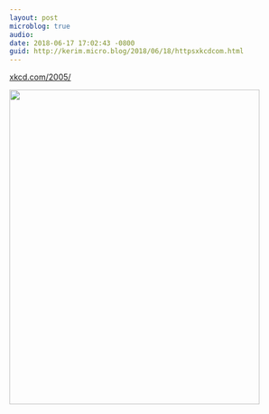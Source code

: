 ```yaml
---
layout: post
microblog: true
audio: 
date: 2018-06-17 17:02:43 -0800
guid: http://kerim.micro.blog/2018/06/18/httpsxkcdcom.html
---
```

[xkcd.com/2005/](https://xkcd.com/2005/)

<img src="http://micro.oxus.net/uploads/2018/8b2ecaffda.jpg" width="443" height="557" />
